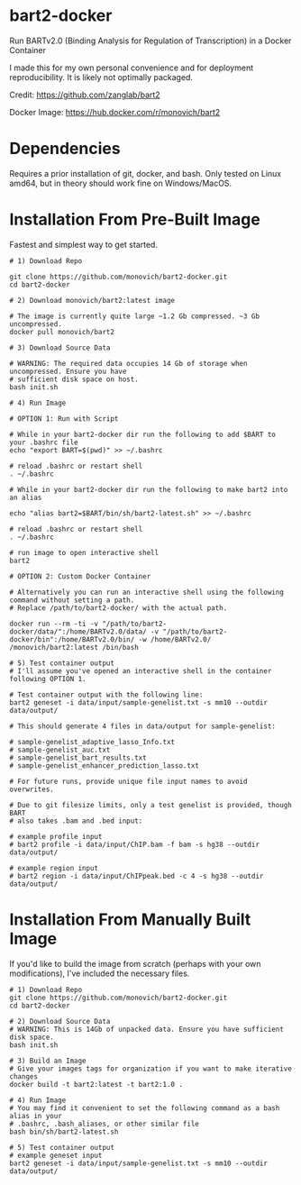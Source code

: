 # bart2-docker
Run BARTv2.0 (Binding Analysis for Regulation of Transcription) in a Docker Container

I made this for my own personal convenience and for deployment reproducibility. It is likely not
optimally packaged.

Credit:
https://github.com/zanglab/bart2

Docker Image:
https://hub.docker.com/r/monovich/bart2

# Dependencies
Requires a prior installation of git, docker, and bash. Only tested on Linux amd64, but in theory should work fine on Windows/MacOS.

# Installation From Pre-Built Image
Fastest and simplest way to get started.

```
# 1) Download Repo

git clone https://github.com/monovich/bart2-docker.git
cd bart2-docker

# 2) Download monovich/bart2:latest image

# The image is currently quite large ~1.2 Gb compressed. ~3 Gb uncompressed.
docker pull monovich/bart2

# 3) Download Source Data

# WARNING: The required data occupies 14 Gb of storage when uncompressed. Ensure you have 
# sufficient disk space on host.
bash init.sh

# 4) Run Image

# OPTION 1: Run with Script

# While in your bart2-docker dir run the following to add $BART to your .bashrc file
echo "export BART=$(pwd)" >> ~/.bashrc

# reload .bashrc or restart shell
. ~/.bashrc

# While in your bart2-docker dir run the following to make bart2 into an alias

echo "alias bart2=$BART/bin/sh/bart2-latest.sh" >> ~/.bashrc

# reload .bashrc or restart shell
. ~/.bashrc

# run image to open interactive shell
bart2

# OPTION 2: Custom Docker Container

# Alternatively you can run an interactive shell using the following command without setting a path.
# Replace /path/to/bart2-docker/ with the actual path.

docker run --rm -ti -v "/path/to/bart2-docker/data/":/home/BARTv2.0/data/ -v "/path/to/bart2-docker/bin":/home/BARTv2.0/bin/ -w /home/BARTv2.0/ /monovich/bart2:latest /bin/bash

# 5) Test container output
# I'll assume you've opened an interactive shell in the container following OPTION 1. 

# Test container output with the following line:
bart2 geneset -i data/input/sample-genelist.txt -s mm10 --outdir data/output/

# This should generate 4 files in data/output for sample-genelist:

# sample-genelist_adaptive_lasso_Info.txt
# sample-genelist_auc.txt
# sample-genelist_bart_results.txt
# sample-genelist_enhancer_prediction_lasso.txt

# For future runs, provide unique file input names to avoid overwrites.

# Due to git filesize limits, only a test genelist is provided, though BART
# also takes .bam and .bed input:

# example profile input
# bart2 profile -i data/input/ChIP.bam -f bam -s hg38 --outdir data/output/

# example region input
# bart2 region -i data/input/ChIPpeak.bed -c 4 -s hg38 --outdir data/output/
```

# Installation From Manually Built Image
If you'd like to build the image from scratch (perhaps with your own modifications), 
I've included the necessary files.

```
# 1) Download Repo
git clone https://github.com/monovich/bart2-docker.git
cd bart2-docker

# 2) Download Source Data
# WARNING: This is 14Gb of unpacked data. Ensure you have sufficient disk space.
bash init.sh

# 3) Build an Image
# Give your images tags for organization if you want to make iterative changes
docker build -t bart2:latest -t bart2:1.0 .

# 4) Run Image
# You may find it convenient to set the following command as a bash alias in your 
# .bashrc, .bash_aliases, or other similar file
bash bin/sh/bart2-latest.sh

# 5) Test container output
# example geneset input
bart2 geneset -i data/input/sample-genelist.txt -s mm10 --outdir data/output/
```
